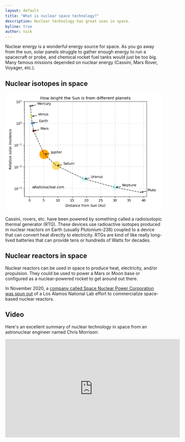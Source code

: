 ```yaml
---
layout: default
title: "What is nuclear space technology?"
description: Nuclear technology has great uses in space.
byline: true
author: nick
---
```


<div class="row">
<div class="col-md-8" markdown="1">


Nuclear energy is a wonderful energy source for space. As you go away from the
sun, solar panels struggle to gather enough energy to run a spacecraft or
probe, and chemical rocket fuel tanks would just be too big.  Many famous
missions depended on nuclear energy (Cassini, Mars Rover, Voyager, etc.). 

## Nuclear isotopes in space

<img class="img-fluid" src="/img/solar-system-insolence.png" alt="Solar system sun" title="Solar system sun" /> 

Cassini, rovers, etc. have been powered by something called a radioisotopic
thermal generator (RTG). These devices use radioactive isotopes produced in
nuclear reactors on Earth (usually Plutonium-238) coupled to a device that can
convert heat directly to electricity. RTGs are kind of like really long-lived
batteries that can provide tens or hundreds of Watts for decades. 

## Nuclear reactors in space
Nuclear reactors can be used in space to produce heat, electricity, and/or
propulsion. They could be used to power a Mars or Moon base or configured as a
nuclear-powered rocket to get around out there. 

In November 2020, a [company called Space Nuclear Power Corporation was spun
out](https://www.nucnet.org/news/new-us-company-to-develop-los-alamos-kilopower-reactor-11-5-2020)
of a Los Alamos National Lab effort to commercialize space-based nuclear reactors.

## Video

Here's an excellent summary of nuclear technology in space from an
astronuclear engineer named Chris Morrison:

<iframe width="560" height="315" src="https://www.youtube.com/embed/39LGrJkDmho" frameborder="0" allow="autoplay; encrypted-media" allowfullscreen></iframe>
